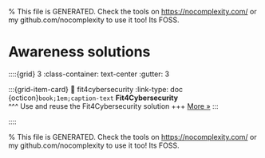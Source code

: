 
% This file is GENERATED. Check the tools on https://nocomplexity.com/ or my github.com/nocomplexity to use it too! Its FOSS. 

# Awareness solutions 
::::{grid} 3
:class-container: text-center
:gutter: 3 

:::{grid-item-card}
:link: fit4cybersecurity
:link-type: doc
{octicon}`book;1em;caption-text` **Fit4Cybersecurity**        
^^^
Use and reuse the Fit4Cybersecurity solution
+++
[More »](fit4cybersecurity)
:::

::::


% This file is GENERATED. Check the tools on https://nocomplexity.com/ or my github.com/nocomplexity to use it too! Its FOSS. 

